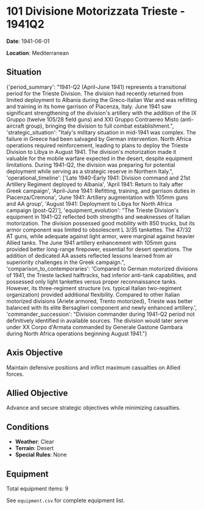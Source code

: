 # 101 Divisione Motorizzata Trieste - 1941Q2

**Date**: 1941-06-01

**Location**: Mediterranean

## Situation

{'period_summary': "1941-Q2 (April-June 1941) represents a transitional period for the Trieste Division. The division had recently returned from limited deployment to Albania during the Greco-Italian War and was refitting and training in its home garrison of Piacenza, Italy. June 1941 saw significant strengthening of the division's artillery with the addition of the IX Gruppo (twelve 105/28 field guns) and XXI Gruppo Contraereo Misto (anti-aircraft group), bringing the division to full combat establishment.", 'strategic_situation': "Italy's military situation in mid-1941 was complex. The failure in Greece had been salvaged by German intervention. North Africa operations required reinforcement, leading to plans to deploy the Trieste Division to Libya in August 1941. The division's motorization made it valuable for the mobile warfare expected in the desert, despite equipment limitations. During 1941-Q2, the division was preparing for potential deployment while serving as a strategic reserve in Northern Italy.", 'operational_timeline': ['Late 1940-Early 1941: Division command and 21st Artillery Regiment deployed to Albania', 'April 1941: Return to Italy after Greek campaign', 'April-June 1941: Refitting, training, and garrison duties in Piacenza/Cremona', 'June 1941: Artillery augmentation with 105mm guns and AA group', 'August 1941: Deployment to Libya for North Africa campaign (post-Q2)'], 'equipment_evolution': "The Trieste Division's equipment in 1941-Q2 reflected both strengths and weaknesses of Italian motorization. The division possessed good mobility with 850 trucks, but its armor component was limited to obsolescent L 3/35 tankettes. The 47/32 AT guns, while adequate against light armor, were marginal against heavier Allied tanks. The June 1941 artillery enhancement with 105mm guns provided better long-range firepower, essential for desert operations. The addition of dedicated AA assets reflected lessons learned from air superiority challenges in the Greek campaign.", 'comparison_to_contemporaries': 'Compared to German motorized divisions of 1941, the Trieste lacked halftracks, had inferior anti-tank capabilities, and possessed only light tankettes versus proper reconnaissance tanks. However, its three-regiment structure (vs. typical Italian two-regiment organization) provided additional flexibility. Compared to other Italian motorized divisions (Ariete armored, Trento motorized), Trieste was better balanced with its elite Bersaglieri component and newly enhanced artillery.', 'commander_succession': "Division commander during 1941-Q2 period not definitively identified in available sources. The division would later serve under XX Corpo d'Armata commanded by Generale Gastone Gambara during North Africa operations beginning August 1941."}

## Axis Objective

Maintain defensive positions and inflict maximum casualties on Allied forces.

## Allied Objective

Advance and secure strategic objectives while minimizing casualties.

## Conditions

- **Weather**: Clear
- **Terrain**: Desert
- **Special Rules**: None

## Equipment

Total equipment items: 9

See `equipment.csv` for complete equipment list.
